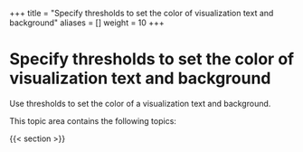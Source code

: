+++
title = "Specify thresholds to set the color of visualization text and background"
aliases = []
weight = 10
+++

# Specify thresholds to set the color of visualization text and background

Use thresholds to set the color of a visualization text and background.

This topic area contains the following topics:

{{< section >}}
